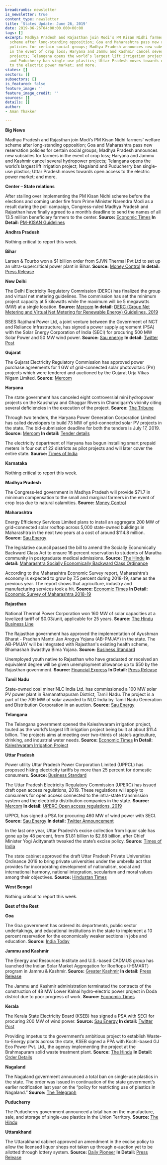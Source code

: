 ```yaml
---
breadcrumbs: newsletter
is_newsletter: true
content_type: newsletter
title: 'States Update: June 26, 2019'
date: 2019-06-26T04:00:00.000+00:00
tags: []
excerpt: Madhya Pradesh and Rajasthan join Modi’s PM Kisan Nidhi farmers’ welfare
  scheme after long-standing opposition; Goa and Maharashtra pass new reservation
  policies for certain social groups; Madhya Pradesh announces new subsidies for farmers
  in the event of crop loss; Haryana and Jammu and Kashmir cancel several hydropower
  projects; Telangana opens the world’s largest lift irrigation project; Nagaland
  and Puducherry ban single-use plastics; Uttar Pradesh moves towards open access
  to the electric power market; and more.
states: []
sectors: []
subsectors: []
is_featured: false
feature_image: ''
feature_image_credit: ''
sources: []
details: []
author:
- Aman Thakker

---
```

**Big News**

Madhya Pradesh and Rajasthan join Modi’s PM Kisan Nidhi farmers’ welfare scheme after long-standing opposition; Goa and Maharashtra pass new reservation policies for certain social groups; Madhya Pradesh announces new subsidies for farmers in the event of crop loss; Haryana and Jammu and Kashmir cancel several hydropower projects; Telangana opens the world’s largest lift irrigation project; Nagaland and Puducherry ban single-use plastics; Uttar Pradesh moves towards open access to the electric power market; and more. 

**Center – State relations**

After stalling over implementing the PM Kisan Nidhi scheme before the elections and coming under fire from Prime Minister Narendra Modi as a result during the poll campaign, Congress-ruled Madhya Pradesh and Rajasthan have finally agreed to a month’s deadline to send the names of all 13.5 million beneficiary farmers to the center. **Source:** [Economic Times](https://economictimes.indiatimes.com/news/economy/agriculture/pm-kisan-nidhi-rajasthan-madhya-pradesh-come-on-board/articleshow/69850684.cms) **In Detail:** [PM-KISAN Guidelines](http://agricoop.nic.in/sites/default/files/operational_GuidePM.pdf)

**Andhra Pradesh**

Nothing critical to report this week.

**Bihar**

Larsen & Tourbo won a $1 billion order from SJVN Thermal Pvt Ltd to set up an ultra-supercritical power plant in Bihar. **Source:** [Money Control](https://www.moneycontrol.com/news/business/lt-bags-power-project-worth-over-rs-7000-cr-in-bihar-4129521.html) **In detail:** [Press Release](http://corpwebstorage.blob.core.windows.net/media/40118/2019-06-24-lt-wins-2x660-mw-power-project-mega-order-in-bihar.pdf)

**New Delhi**

The Delhi Electricity Regulatory Commission (DERC) has finalized the group and virtual net metering guidelines. The commission has set the minimum project capacity at 5 kilowatts while the maximum will be 5 megawatts (MW) at a single location. **Source:** [Mercom](https://mercomindia.com/derc-group-virtual-net-metering/) **In detail:** [DERC (Group Net Metering and Virtual Net Metering for Renewable Energy) Guidelines, 2019](http://www.derc.gov.in/Regulations/DercGuidelines/DERC(Group%20Net%20Metering%20and%20Virtual%20Net%20Metering%20for%20Renewable%20Energy)%20Guidelines,%202019.pdf)

BSES Rajdhani Power Ltd, a joint venture between the Government of NCT and Reliance Infrastructure, has signed a power supply agreement (PSA) with the Solar Energy Corporation of India (SECI) for procuring 500 MW Solar Power and 50 MW wind power. **Source:** [Sau energy](https://www.saurenergy.com/solar-energy-news/brpl-signs-psa-500-mw-solar-50-mw-wind-power-seci) **In detail:** [Twitter Post](https://twitter.com/SECI_Ltd/status/1140587301875134464)

**Gujarat**

The Gujarat Electricity Regulatory Commission has approved power purchase agreements for 1 GW of grid-connected solar photovoltaic (PV) projects which were tendered and auctioned by the Gujarat Urja Vikas Nigam Limited. **Source:** [Mercom](https://mercomindia.com/ppa-1-gw-solar-gujarat/)

**Haryana**

The state government has canceled eight controversial mini hydropower projects on the Kaushalya and Ghaggar Rivers in Chandigarh’s vicinity citing several deficiencies in the execution of the project. **Source:** [The Tribune](https://www.tribuneindia.com/news/haryana/state-cancels-8-hydel-projects/789903.html)

Through two tenders, the Haryana Power Generation Corporation Limited has called developers to build 73 MW of grid-connected solar PV projects in the state. The bid-submission deadline for both the tenders is July 17, 2019. **Source:** [Mercom](https://mercomindia.com/haryana-floats-two-tenders-solar/) **In detail:** [Tender details](http://hpgcl.org.in/pages.php?module=tenders&process=nitDetailInfo&popme=1&tid=3873)

The electricity department of Haryana has begun installing smart prepaid meters in four out of 22 districts as pilot projects and will later cover the entire state. **Source:** [Times of India](https://timesofindia.indiatimes.com/city/gurgaon/haryana-kicks-off-prepaid-power-meter-project/articleshowprint/69868160.cms)

**Karnataka**

Nothing critical to report this week.

**Madhya Pradesh**

The Congress-led government in Madhya Pradesh will provide $71.7 in minimum compensation to the small and marginal farmers in the event of crop loss due to natural calamities. **Source:** [Money Control](https://www.moneycontrol.com/news/india/madhya-pradesh-govt-fixes-rs-5000-as-minimum-aid-to-calamity-hit-farmers-4116491.html)

**Maharashtra**

Energy Efficiency Services Limited plans to install an aggregate 200 MW of grid-connected solar rooftop across 5,000 state-owned buildings in Maharashtra in the next two years at a cost of around $114.8 million. **Source:** [Sau Energy](https://www.saurenergy.com/solar-energy-news/eesl-install-solar-rooftops-200-mw-maharashtra)

The legislative council passed the bill to amend the Socially Economically Backward Class Act to ensure 16 percent reservation to students of Maratha community in postgraduate medical admissions. **Source:** [The Hindu](https://www.thehindu.com/news/national/other-states/bill-on-maratha-quota-passed-by-both-houses-in-maharashtra/article28104345.ece) **In detail:** [Maharashtra Socially Economically Backward Class Ordinance](https://www.maharashtra.gov.in/Site/Upload/Acts%20Rules/English/esbc_13_11072014.pdf)

According to the Maharashtra Economic Survey report, Maharashtra’s economy is expected to grow by 7.5 percent during 2018-19, same as the previous year. The report shows that agriculture, industry and manufacturing services took a hit. **Source:** [Economic Times](https://economictimes.indiatimes.com/news/economy/indicators/fy19-growth-in-maharashtra-flat-at-7-5-eco-survey/articleshow/69835020.cms) **In Detail:** [Economic Survey of Maharashtra 2018-19](https://mahades.maharashtra.gov.in/publications.do?pubId=ESM)

**Rajasthan**

National Thermal Power Corporation won 160 MW of solar capacities at a levelized tariff of $0.03/unit, applicable for 25 years. **Source:** [The Hindu Business Line](https://www.thehindubusinessline.com/markets/stock-markets/ntpc/article28087983.ece)

The Rajasthan government has approved the implementation of Ayushman Bharat - Pradhan Mantri Jan Arogya Yojana (AB-PMJAY) in the state. The AB-PMJAY will be integrated with Rajasthan's existing health scheme, Bhamashah Swasthya Bima Yojana. **Source:** [Business Standard](https://www.business-standard.com/article/pti-stories/rajasthan-to-implement-centre-s-flagship-health-scheme-119062200645_1.html)

Unemployed youth native to Rajasthan who have graduated or received an equivalent degree will be given unemployment allowance up to $50 by the Rajasthan government. **Source:** [Financial Express](https://www.financialexpress.com/india-news/big-announcement-unemployed-graduates-to-get-up-to-rs-3500-in-rajasthan/1611517/) **In Detail:** [Press Release](http://www.dipr.rajasthan.gov.in/content/dipr/en/news-detail.108463.html)

**Tamil Nadu**

State-owned coal miner NLC India Ltd. has commissioned a 100 MW solar PV power plant in Ramanathapuram District, Tamil Nadu. The project is a part of the 709 MW of solar awarded to NLC India by Tamil Nadu Generation and Distribution Corporation in an auction. **Source:** [Sau Energy](https://www.saurenergy.com/solar-energy-news/nlc-india-commissions-100-mw-solar-plant-in-tamil-nadu)

**Telangana**

The Telangana government opened the Kaleshwaram irrigation project, touted as the world’s largest lift irrigation project being built at about $11.4 billion. The projects aims at meeting over two-thirds of state’s agriculture, drinking, and industrial water needs. **Source:** [Economic Times](https://economictimes.indiatimes.com/news/politics-and-nation/telangana-gets-worlds-largest-lift-irrigation-project/articleshow/69901210.cms) **In Detail:** [Kaleshwaram Irrigation Project](http://www.irrigation.telangana.gov.in/img/projectspdf/kaleshwaram.pdf)

**Uttar Pradesh**

Power utility Uttar Pradesh Power Corporation Limited (UPPCL) has proposed hiking electricity tariffs by more than 25 percent for domestic consumers. **Source:** [Business Standard](https://www.business-standard.com/article/economy-policy/up-power-utility-proposes-25-hike-in-domestic-electricity-tariffs-119061600358_1.html)

The Uttar Pradesh Electricity Regulatory Commission (UPERC) has issued draft open access regulations, 2019. These regulations will apply to consumers for open access connected to the intra-state transmission system and the electricity distribution companies in the state. **Source:** [Mercom](https://mercomindia.com/uttar-pradesh-blueprint-open-access/) **In detail:** [UPERC Open access regulations, 2019](http://www.uperc.org/App_File/OpenAccessRegDraft-rar6172019112725AM.rar)

UPPCL has signed a PSA for procuring 460 MW of wind power with SECI. **Source:** [Sau Energy](https://www.saurenergy.com/solar-energy-news/seci-signs-psa-460-wind-power-uppcl) **In detail:** [Twitter Announcement](https://twitter.com/SECI_Ltd/status/1140937111207645187)

In the last one year, Uttar Pradesh’s excise collection from liquor sale has gone up by 48 percent, from $1.81 billion to $2.68 billion, after Chief Minister Yogi Adityanath tweaked the state’s excise policy. **Source:** [Times of India](https://timesofindia.indiatimes.com/business/india-business/yogi-tweaks-liquor-policy-up-excise-collection-up-by-48/articleshowprint/69908455.cms)

The state cabinet approved the draft Uttar Pradesh Private Universities Ordinance 2019 to bring private universities under the umbrella act that provides for incorporating development of nationalism, social and international harmony, national integration, secularism and moral values among their objectives. **Source:** [Hindustan Times](https://www.hindustantimes.com/india-news/up-cabinet-approves-law-to-regulate-private-universities/story-EPxOQvBe40XAuiDjmqOZ4M.html)

**West Bengal**

Nothing critical to report this week.

**Best of the Rest**

**Goa**

The Goa government has ordered its departments, public sector undertakings, and educational institutions in the state to implement a 10 percent reservation for the economically weaker sections in jobs and education. **Source:** [India Today](https://www.indiatoday.in/education-today/news/story/goa-and-j-k-govt-order-10-ews-quota-to-be-implemented-in-jobs-and-education-1554512-2019-06-23)

**Jammu and Kashmir**

The Energy and Resources Institute and U.S.-based CADMUS group has launched the Indian Solar Market Aggregation for Rooftops (I-SMART) program in Jammu & Kashmir. **Source:** [Greater Kashmir](https://www.greaterkashmir.com/news/business/rooftop-solar-installation-project-i-smart-launched-in-jk/) **In detail:** [Press Release](https://www.teriin.org/press-release/teri-and-cadmus-launch-project-i-smart-simplify-rooftop-solar-installation-domestic)

The Jammu and Kashmir administration terminated the contracts of the construction of 48 MW Lower Kalnai hydro-electric power project in Doda district due to poor progress of work. **Source:** [Economic Times](https://energy.economictimes.indiatimes.com/news/renewable/jk-terminates-contracts-for-lower-kalnai-hydropower-project/69884842)

**Kerala**

The Kerala State Electricity Board (KSEB) has signed a PSA with SECI for procuring 200 MW of wind power. **Source:** [Sau Energy](https://www.saurenergy.com/solar-energy-news/kseb-signs-psa-seci-200-mw-wind-power) **In detail:** [Twitter Post](https://twitter.com/SECI_Ltd/status/1139512208277291010)

Providing impetus to the government’s ambitious project to establish Waste-to-Energy plants across the state, KSEB signed a PPA with Kochi-based GJ Eco Power Pvt. Ltd., the agency implementing the project at the Brahmapuram solid waste treatment plant. **Source:** [The Hindu](https://www.thehindu.com/news/national/kerala/kseb-signs-power-purchase-deal/article28065350.ece) **In Detail:** [Order Details](http://erckerala.org/orders/Orde-%20GJ%20Eco%20power-%20Approval%20of%20PPA%2028.5.2019.pdf)

**Nagaland**

The Nagaland government announced a total ban on single-use plastics in the state. The order was issued in continuation of the state government’s earlier notification last year on the “policy for restricting use of plastics in Nagaland.” **Source:** [The Telegraph](https://www.telegraphindia.com/states/north-east/ban-on-use-of-plastics-in-nagaland/cid/1692825)

**Puducherry**

The Puducherry government announced a total ban on the manufacture, sale, and storage of single-use plastics in the Union Territory. **Source:** [The Hindu](https://www.thehindu.com/news/cities/puducherry/single-use-plastics-to-be-banned-from-aug-1-ut-will-follow-the-pattern-implemented-in-tamil-nadu/article28103849.ece)

**Uttarakhand**

The Uttarakhand cabinet approved an amendment in the excise policy to allow the licensed liquor shops not taken up through e-auction yet to be allotted through lottery system. **Source:** [Daily Pioneer](https://www.dailypioneer.com/2019/state-editions/cabinet-takes-decisions-on-various-issues.html) **In Detail:** [Press Release](http://cm.uk.gov.in/upload/pressrelease/Pressrelease-2867.pdf)
